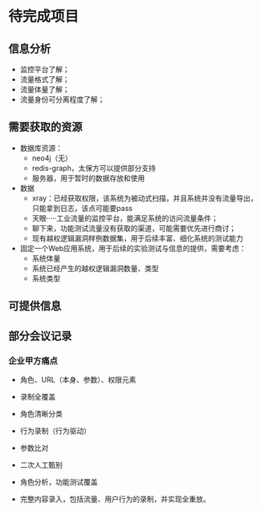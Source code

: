 <!--
 * @Author: Suez_kip 287140262@qq.com
 * @Date: 2023-12-21 09:26:38
 * @LastEditTime: 2023-12-25 13:53:11
 * @LastEditors: Suez_kip
 * @Description: Record
-->
# 待完成项目

## 信息分析

- 监控平台了解；
- 流量格式了解；
- 流量体量了解；
- 流量身份可分离程度了解；

## 需要获取的资源

- 数据库资源：
  - neo4j（无）
  - redis-graph，太保方可以提供部分支持
  - 服务器，用于暂时的数据存放和使用
- 数据
  - xray：已经获取权限，该系统为被动式扫描，并且系统并没有流量导出，只能拿到日志，该点可能要pass
  - 天眼·····工业流量的监控平台，能满足系统的访问流量条件；
  - 聊下来，功能测试流量没有获取的渠道，可能需要优先进行商讨；
  - 现有越权逻辑漏洞样例数据集，用于后续丰富、细化系统的测试能力
- 固定一个Web应用系统，用于后续的实验测试与信息的提供，需要考虑：
  - 系统体量
  - 系统已经产生的越权逻辑漏洞数量、类型
  - 系统类型

## 可提供信息

## 部分会议记录

### 企业甲方痛点

- 角色、URL（本身、参数）、权限元素
- 录制全覆盖
- 角色清晰分类
- 行为录制（行为驱动）
- 参数比对
- 二次人工甄别
- 角色分析，功能测试覆盖

- 完整内容录入，包括流量、用户行为的录制，并实现全重放。
